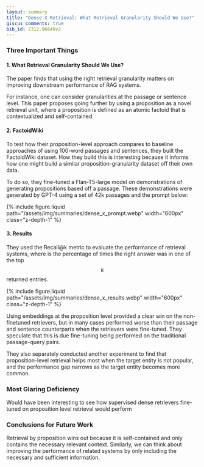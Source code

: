 ```yaml
---
layout: summary
title: "Dense X Retrieval: What Retrieval Granularity Should We Use?"
giscus_comments: true
bib_id: 2312.06648v2
---
```


### Three Important Things

#### 1. What Retrieval Granularity Should We Use?

The paper finds that using the right retrieval granularity
matters on improving downstream performance of RAG systems.

For instance, one can consider granularities at the passage or sentence level.
This paper proposes going further by using a proposition as a novel retrieval
unit, where a proposition is defined as an atomic factoid that is contextualized
and self-contained.

#### 2. FactoidWiki

To test how their proposition-level approach compares to baseline approaches of
using 100-word passages and sentences, they built the FactoidWiki dataset. How
they build this is interesting because it informs how one might build a similar
proposition-granularity dataset off their own data.

To do so, they fine-tuned a Flan-T5-large model on demonstrations of generating
propositions based off a passage. These demonstrations were generated by GPT-4
using a set of 42k passages and the prompt below:

{% include figure.liquid
    path="/assets/img/summaries/dense_x_prompt.webp"
    width="600px"
    class="z-depth-1"
%}

#### 3. Results

They used the Recall@k metric to evaluate the performance of retrieval systems,
where is the percentage of times the right answer was in one of the top
$$k$$ returned entries.

{% include figure.liquid
    path="/assets/img/summaries/dense_x_results.webp"
    width="600px"
    class="z-depth-1"
%}

Using embeddings at the proposition level provided a clear win on the
non-finetuned retrievers, but in many cases performed worse than their passage
and sentence counterparts when the retrievers were fine-tuned. They speculate
that this is due fine-tuning being performed on the traditional passage-query
pairs.

They also separately conducted another experiment to find that proposition-level retrieval helps most when the target entity is not popular, and the performance gap narrows as the target entity becomes more common.

### Most Glaring Deficiency

Would have been interesting to see how supervised dense retrievers fine-tuned on
proposition level retrieval would perform

### Conclusions for Future Work

Retrieval by proposition wins out because it is self-contained and only contains
the necessary relevant context. Similarly, we can think about improving the
performance of related systems by only including the necessary and sufficient
information.
